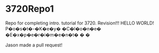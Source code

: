 # 3720Repo1
Repo for completing intro. tutorial for 3720.
Revision!!!
HELLO WORLD!
P�o�s�t�-�K�e�y� �C�l�o�n�e� �E�x�p�e�r�i�m�e�n�t�
�
�

Jason made a pull request!
